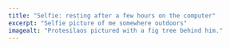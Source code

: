 ```yaml
---
title: "Selfie: resting after a few hours on the computer"
excerpt: "Selfie picture of me somewhere outdoors"
imagealt: "Protesilaos pictured with a fig tree behind him."
---
```

